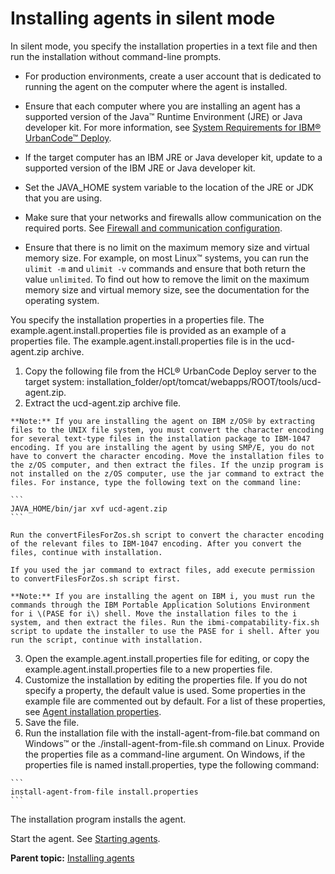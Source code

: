 # Installing agents in silent mode

In silent mode, you specify the installation properties in a text file and then run the installation without command-line prompts.

-   For production environments, create a user account that is dedicated to running the agent on the computer where the agent is installed.
-   Ensure that each computer where you are installing an agent has a supported version of the Java™ Runtime Environment \(JRE\) or Java developer kit. For more information, see [System Requirements for IBM® UrbanCode™ Deploy](http://www-01.ibm.com/support/docview.wss?uid=swg27038801).

-   If the target computer has an IBM JRE or Java developer kit, update to a supported version of the IBM JRE or Java developer kit.

-   Set the JAVA\_HOME system variable to the location of the JRE or JDK that you are using.
-   Make sure that your networks and firewalls allow communication on the required ports. See [Firewall and communication configuration](agent_firewalls.md).
-   Ensure that there is no limit on the maximum memory size and virtual memory size. For example, on most Linux™ systems, you can run the `ulimit -m` and `ulimit -v` commands and ensure that both return the value `unlimited`. To find out how to remove the limit on the maximum memory size and virtual memory size, see the documentation for the operating system.

You specify the installation properties in a properties file. The example.agent.install.properties file is provided as an example of a properties file. The example.agent.install.properties file is in the ucd-agent.zip archive.

1.   Copy the following file from the HCL® UrbanCode Deploy server to the target system: installation\_folder/opt/tomcat/webapps/ROOT/tools/ucd-agent.zip. 
2.   Extract the ucd-agent.zip archive file. 

    **Note:** If you are installing the agent on IBM z/OS® by extracting files to the UNIX file system, you must convert the character encoding for several text-type files in the installation package to IBM-1047 encoding. If you are installing the agent by using SMP/E, you do not have to convert the character encoding. Move the installation files to the z/OS computer, and then extract the files. If the unzip program is not installed on the z/OS computer, use the jar command to extract the files. For instance, type the following text on the command line:

    ```
    JAVA_HOME/bin/jar xvf ucd-agent.zip
    ```

    Run the convertFilesForZos.sh script to convert the character encoding of the relevant files to IBM-1047 encoding. After you convert the files, continue with installation.

    If you used the jar command to extract files, add execute permission to convertFilesForZos.sh script first.

    **Note:** If you are installing the agent on IBM i, you must run the commands through the IBM Portable Application Solutions Environment for i \(PASE for i\) shell. Move the installation files to the i system, and then extract the files. Run the ibmi-compatability-fix.sh script to update the installer to use the PASE for i shell. After you run the script, continue with installation.

3.  Open the example.agent.install.properties file for editing, or copy the example.agent.install.properties file to a new properties file.
4.  Customize the installation by editing the properties file. If you do not specify a property, the default value is used. Some properties in the example file are commented out by default. For a list of these properties, see [Agent installation properties](agent_properties.md).
5.  Save the file.
6.   Run the installation file with the install-agent-from-file.bat command on Windows™ or the ./install-agent-from-file.sh command on Linux. Provide the properties file as a command-line argument. On Windows, if the properties file is named install.properties, type the following command:

    ```
    install-agent-from-file install.properties
    ```


The installation program installs the agent.

Start the agent. See [Starting agents](run_agent.md).

**Parent topic:** [Installing agents](../../com.udeploy.install.doc/topics/agent_install_ov.md)

